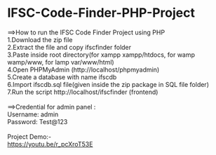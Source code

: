 # IFSC-Code-Finder-PHP-Project

==>How to run the IFSC Code Finder Project using PHP<br>
1.Download the zip file<br>
2.Extract the file and copy ifscfinder folder<br>
3.Paste inside root directory(for xampp xampp/htdocs, for wamp wamp/www, for lamp var/www/html)<br>
4.Open PHPMyAdmin (http://localhost/phpmyadmin)<br>
5.Create a database with name ifscdb<br>
6.Import ifscdb.sql file(given inside the zip package in SQL file folder)<br>
7.Run the script http://localhost/ifscfinder (frontend)<br>
<br>
==>Credential for admin panel :<br>
Username: admin<br>
Password: Test@123<br>
<br>
Project Demo:-<br>
https://youtu.be/r_pcXroT53E
